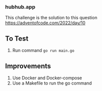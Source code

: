 ### hubhub.app

This challenge is the solution to this question https://adventofcode.com/2022/day/10

## To Test 

1. Run command `go run main.go`


## Improvements 
1. Use Docker and Docker-compose 
2. Use a Makefile to run the go command
